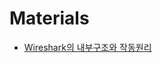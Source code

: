 # Materials

* [Wireshark의 내부구조와 작동원리](https://www.youtube.com/watch?v=5Dku-vX3w-c&list=PLXvgR_grOs1BFH-TuqFsfHqbh-gpMbFoy&index=17)
